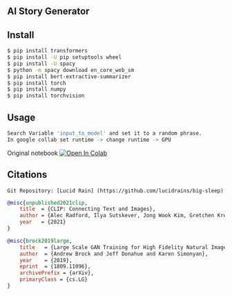 ## AI Story Generator

## Install

```bash
$ pip install transformers
$ pip install -U pip setuptools wheel
$ pip install -U spacy
$ python -m spacy download en_core_web_sm
$ pip install bert-extractive-summarizer
$ pip install torch
$ pip install numpy
$ pip install torchvision

```

## Usage

```bash
Search Variable 'input_to_model' and set it to a random phrase.
In google collab set runtime -> change runtime -> GPU
```

Original notebook [![Open In Colab][colab-badge]][colab-notebook]

[colab-notebook]: <https://colab.research.google.com/drive/1dHhxY19Fv5brc1Nh3CwiDj-LaNtzE14F?usp=sharing>
[colab-badge]: <https://colab.research.google.com/assets/colab-badge.svg>


## Citations

```Git Repository: [Lucid Rain] (https://github.com/lucidrains/big-sleep)```

```bibtex
@misc{unpublished2021clip,
    title  = {CLIP: Connecting Text and Images},
    author = {Alec Radford, Ilya Sutskever, Jong Wook Kim, Gretchen Krueger, Sandhini Agarwal},
    year   = {2021}
}
```

```bibtex
@misc{brock2019large,
    title   = {Large Scale GAN Training for High Fidelity Natural Image Synthesis}, 
    author  = {Andrew Brock and Jeff Donahue and Karen Simonyan},
    year    = {2019},
    eprint  = {1809.11096},
    archivePrefix = {arXiv},
    primaryClass = {cs.LG}
}
```
